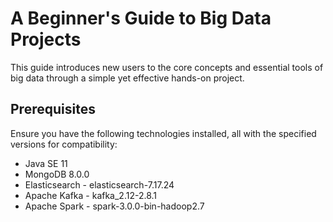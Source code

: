# A Beginner's Guide to Big Data Projects
This guide introduces new users to the core concepts and essential tools of big data through a simple yet effective hands-on project.

## Prerequisites
Ensure you have the following technologies installed, all with the specified versions for compatibility:
* Java SE 11 
* MongoDB 8.0.0
* Elasticsearch - elasticsearch-7.17.24
* Apache Kafka - kafka_2.12-2.8.1
* Apache Spark - spark-3.0.0-bin-hadoop2.7

